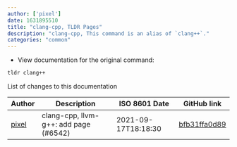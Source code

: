 ```yaml
---
author: ['pixel']
date: 1631895510
title: "clang-cpp, TLDR Pages"
description: "clang-cpp, This command is an alias of `clang++`."
categories: "common"
---
```

- View documentation for the original command:

```bash
tldr clang++
```
List of changes to this documentation


Author | Description | ISO 8601 Date | GitHub link
------|-----|-----|-----
[pixel](mailto:35269695+pixelcmtd@users.noreply.github.com) | clang-cpp, llvm-g++: add page (#6542) | 2021-09-17T18:18:30 | [bfb31ffa0d89](https://github.com/tldr-pages/tldr/commit/bfb31ffa0d894725273222a056221e427552e84b)

